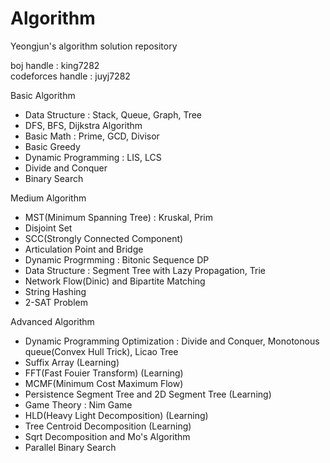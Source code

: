 # Algorithm
Yeongjun's algorithm solution repository   

boj handle : king7282   
codeforces handle : juyj7282   
   
Basic Algorithm   
 - Data Structure : Stack, Queue, Graph, Tree   
 - DFS, BFS, Dijkstra Algorithm   
 - Basic Math : Prime, GCD, Divisor
 - Basic Greedy   
 - Dynamic Programming : LIS, LCS   
 - Divide and Conquer
 - Binary Search
 
Medium Algorithm   
 - MST(Minimum Spanning Tree) : Kruskal, Prim   
 - Disjoint Set   
 - SCC(Strongly Connected Component)   
 - Articulation Point and Bridge   
 - Dynamic Progrmming : Bitonic Sequence DP
 - Data Structure : Segment Tree with Lazy Propagation, Trie   
 - Network Flow(Dinic) and Bipartite Matching   
 - String Hashing   
 - 2-SAT Problem
 
Advanced Algorithm
 - Dynamic Programming Optimization : Divide and Conquer, Monotonous queue(Convex Hull Trick), Licao Tree
 - Suffix Array (Learning)
 - FFT(Fast Fouier Transform) (Learning)
 - MCMF(Minimum Cost Maximum Flow)
 - Persistence Segment Tree and 2D Segment Tree (Learning)
 - Game Theory : Nim Game
 - HLD(Heavy Light Decomposition) (Learning)
 - Tree Centroid Decomposition (Learning)
 - Sqrt Decomposition and Mo's Algorithm
 - Parallel Binary Search
